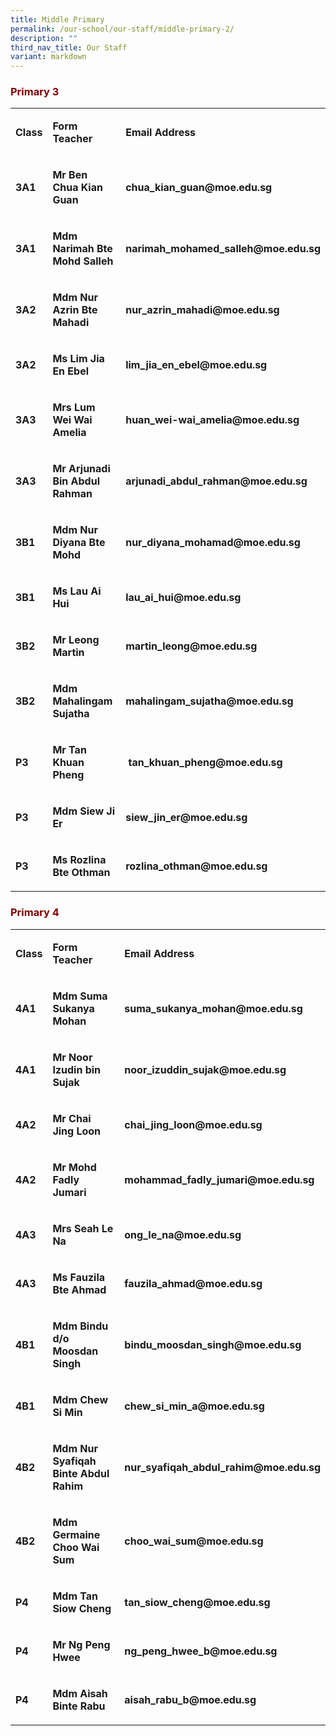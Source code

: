 ```yaml
---
title: Middle Primary
permalink: /our-school/our-staff/middle-primary-2/
description: ""
third_nav_title: Our Staff
variant: markdown
---
```

<h3 style="text-align: justify;"><strong><span style="color: #800000;">Primary 3</span></strong></h3>
<table>
<tbody>
<tr>
<td rowspan="1" colspan="1">
<p><strong>Class</strong>
</p>
</td>
<td rowspan="1" colspan="1">
<p><strong>Form Teacher</strong>
</p>
</td>
<td rowspan="1" colspan="1">
<p><strong>Email Address</strong>
</p>
</td>
</tr>
<tr>
<td rowspan="1" colspan="1">
<p><strong>3A1</strong>
</p>
</td>
<td rowspan="1" colspan="1">
<p><strong>Mr Ben Chua Kian Guan</strong>
</p>
</td>
<td rowspan="1" colspan="1">
<p><strong>chua_kian_guan@moe.edu.sg</strong>
</p>
</td>
</tr>
<tr>
<td rowspan="1" colspan="1">
<p><strong>3A1</strong>
</p>
</td>
<td rowspan="1" colspan="1">
<p><strong>Mdm Narimah Bte Mohd Salleh</strong>
</p>
</td>
<td rowspan="1" colspan="1">
<p><strong>narimah_mohamed_salleh@moe.edu.sg</strong>
</p>
</td>
</tr>
<tr>
<td rowspan="1" colspan="1">
<p><strong>3A2</strong>
</p>
</td>
<td rowspan="1" colspan="1">
<p><strong>Mdm Nur Azrin Bte Mahadi</strong>
</p>
</td>
<td rowspan="1" colspan="1">
<p><strong>nur_azrin_mahadi@moe.edu.sg</strong>
</p>
</td>
</tr>
<tr>
<td rowspan="1" colspan="1">
<p><strong>3A2</strong>
</p>
</td>
<td rowspan="1" colspan="1">
<p><strong>Ms Lim Jia En Ebel</strong>
</p>
</td>
<td rowspan="1" colspan="1">
<p><strong>lim_jia_en_ebel@moe.edu.sg</strong>
</p>
</td>
</tr>
<tr>
<td rowspan="1" colspan="1">
<p><strong>3A3</strong>
</p>
</td>
<td rowspan="1" colspan="1">
<p><strong>Mrs Lum Wei Wai Amelia</strong>
</p>
</td>
<td rowspan="1" colspan="1">
<p><strong>huan_wei-wai_amelia@moe.edu.sg</strong>
</p>
</td>
</tr>
<tr>
<td rowspan="1" colspan="1">
<p><strong>3A3</strong>
</p>
</td>
<td rowspan="1" colspan="1">
<p><strong>Mr Arjunadi Bin Abdul Rahman</strong>
</p>
</td>
<td rowspan="1" colspan="1">
<p><strong>arjunadi_abdul_rahman@moe.edu.sg</strong>
</p>
</td>
</tr>
<tr>
<td rowspan="1" colspan="1">
<p><strong>3B1</strong>
</p>
</td>
<td rowspan="1" colspan="1">
<p><strong>Mdm Nur Diyana Bte Mohd</strong>
</p>
</td>
<td rowspan="1" colspan="1">
<p><strong>nur_diyana_mohamad@moe.edu.sg</strong>
</p>
</td>
</tr>
<tr>
<td rowspan="1" colspan="1">
<p><strong>3B1</strong>
</p>
</td>
<td rowspan="1" colspan="1">
<p><strong>Ms Lau Ai Hui</strong>
</p>
</td>
<td rowspan="1" colspan="1">
<p><strong>lau_ai_hui@moe.edu.sg</strong>
</p>
</td>
</tr>
<tr>
<td rowspan="1" colspan="1">
<p><strong>3B2</strong>
</p>
</td>
<td rowspan="1" colspan="1">
<p><strong>Mr Leong Martin</strong>
</p>
</td>
<td rowspan="1" colspan="1">
<p><strong>martin_leong@moe.edu.sg</strong>
</p>
</td>
</tr>
<tr>
<td rowspan="1" colspan="1">
<p><strong>3B2</strong>
</p>
</td>
<td rowspan="1" colspan="1">
<p><strong>Mdm Mahalingam Sujatha</strong>
</p>
</td>
<td rowspan="1" colspan="1">
<p><strong>mahalingam_sujatha@moe.edu.sg</strong>
</p>
</td>
</tr>
<tr>
<td rowspan="1" colspan="1">
<p><strong>P3</strong>
</p>
</td>
<td rowspan="1" colspan="1">
<p><strong>Mr Tan Khuan Pheng</strong>
</p>
</td>
<td rowspan="1" colspan="1">
<p><strong>&nbsp;tan_khuan_pheng@moe.edu.sg</strong>
</p>
</td>
</tr>
<tr>
<td rowspan="1" colspan="1">
<p><strong>P3</strong>
</p>
</td>
<td rowspan="1" colspan="1">
<p><strong>Mdm Siew Ji Er</strong>
</p>
</td>
<td rowspan="1" colspan="1">
<p><strong>siew_jin_er@moe.edu.sg</strong>
</p>
</td>
</tr>
<tr>
<td rowspan="1" colspan="1">
<p><strong>P3</strong>
</p>
</td>
<td rowspan="1" colspan="1">
<p><strong>Ms Rozlina Bte Othman</strong>
</p>
</td>
<td rowspan="1" colspan="1">
<p><strong>rozlina_othman@moe.edu.sg</strong>
</p>
</td>
</tr>
</tbody>
</table>
<h3 style="text-align: justify;"><strong><span style="color: #800000;">Primary 4</span></strong></h3>
<table>
<tbody>
<tr>
<td rowspan="1" colspan="1">
<p><strong>Class</strong>
</p>
</td>
<td rowspan="1" colspan="1">
<p><strong>Form Teacher</strong>
</p>
</td>
<td rowspan="1" colspan="1">
<p><strong>Email Address</strong>
</p>
</td>
</tr>
<tr>
<td rowspan="1" colspan="1">
<p><strong>4A1</strong>
</p>
</td>
<td rowspan="1" colspan="1">
<p><strong>Mdm Suma Sukanya Mohan</strong>
</p>
</td>
<td rowspan="1" colspan="1">
<p><strong>suma_sukanya_mohan@moe.edu.sg</strong>
</p>
</td>
</tr>
<tr>
<td rowspan="1" colspan="1">
<p><strong>4A1</strong>
</p>
</td>
<td rowspan="1" colspan="1">
<p><strong>Mr Noor Izudin bin Sujak</strong>
</p>
</td>
<td rowspan="1" colspan="1">
<p><strong>noor_izuddin_sujak@moe.edu.sg</strong>
</p>
</td>
</tr>
<tr>
<td rowspan="1" colspan="1">
<p><strong>4A2</strong>
</p>
</td>
<td rowspan="1" colspan="1">
<p><strong>Mr Chai Jing Loon</strong>
</p>
</td>
<td rowspan="1" colspan="1">
<p><strong>chai_jing_loon@moe.edu.sg</strong>
</p>
</td>
</tr>
<tr>
<td rowspan="1" colspan="1">
<p><strong>4A2</strong>
</p>
</td>
<td rowspan="1" colspan="1">
<p><strong>Mr Mohd Fadly Jumari</strong>
</p>
</td>
<td rowspan="1" colspan="1">
<p><strong>mohammad_fadly_jumari@moe.edu.sg</strong>
</p>
</td>
</tr>
<tr>
<td rowspan="1" colspan="1">
<p><strong>4A3</strong>
</p>
</td>
<td rowspan="1" colspan="1">
<p><strong>Mrs Seah Le Na</strong>
</p>
</td>
<td rowspan="1" colspan="1">
<p><strong>ong_le_na@moe.edu.sg</strong>
</p>
</td>
</tr>
<tr>
<td rowspan="1" colspan="1">
<p><strong>4A3</strong>
</p>
</td>
<td rowspan="1" colspan="1">
<p><strong>Ms Fauzila Bte Ahmad</strong>
</p>
</td>
<td rowspan="1" colspan="1">
<p><strong>fauzila_ahmad@moe.edu.sg</strong>
</p>
</td>
</tr>
<tr>
<td rowspan="1" colspan="1">
<p><strong>4B1</strong>
</p>
</td>
<td rowspan="1" colspan="1">
<p><strong>Mdm Bindu d/o Moosdan Singh</strong>
</p>
</td>
<td rowspan="1" colspan="1">
<p><strong>bindu_moosdan_singh@moe.edu.sg</strong>
</p>
</td>
</tr>
<tr>
<td rowspan="1" colspan="1">
<p><strong>4B1</strong>
</p>
</td>
<td rowspan="1" colspan="1">
<p><strong>Mdm Chew Si Min</strong>
</p>
</td>
<td rowspan="1" colspan="1">
<p><strong>chew_si_min_a@moe.edu.sg</strong>
</p>
</td>
</tr>
<tr>
<td rowspan="1" colspan="1">
<p><strong>4B2</strong>
</p>
</td>
<td rowspan="1" colspan="1">
<p><strong>Mdm Nur Syafiqah Binte Abdul Rahim</strong>
</p>
</td>
<td rowspan="1" colspan="1">
<p><strong>nur_syafiqah_abdul_rahim@moe.edu.sg</strong>
</p>
</td>
</tr>
<tr>
<td rowspan="1" colspan="1">
<p><strong>4B2</strong>
</p>
</td>
<td rowspan="1" colspan="1">
<p><strong>Mdm Germaine Choo Wai Sum</strong>
</p>
</td>
<td rowspan="1" colspan="1">
<p><strong>choo_wai_sum@moe.edu.sg</strong>
</p>
</td>
</tr>
<tr>
<td rowspan="1" colspan="1">
<p><strong>P4</strong>
</p>
</td>
<td rowspan="1" colspan="1">
<p><strong>Mdm Tan Siow Cheng</strong>
</p>
</td>
<td rowspan="1" colspan="1">
<p><strong>tan_siow_cheng@moe.edu.sg</strong>
</p>
</td>
</tr>
<tr>
<td rowspan="1" colspan="1">
<p><strong>P4</strong>
</p>
</td>
<td rowspan="1" colspan="1">
<p><strong>Mr Ng Peng Hwee</strong>
</p>
</td>
<td rowspan="1" colspan="1">
<p><strong>ng_peng_hwee_b@moe.edu.sg</strong>
</p>
</td>
</tr>
<tr>
<td rowspan="1" colspan="1">
<p><strong>P4</strong>
</p>
</td>
<td rowspan="1" colspan="1">
<p><strong>Mdm Aisah Binte Rabu</strong>
</p>
</td>
<td rowspan="1" colspan="1">
<p><strong>aisah_rabu_b@moe.edu.sg</strong>
</p>
</td>
</tr>
</tbody>
</table>
<p></p>